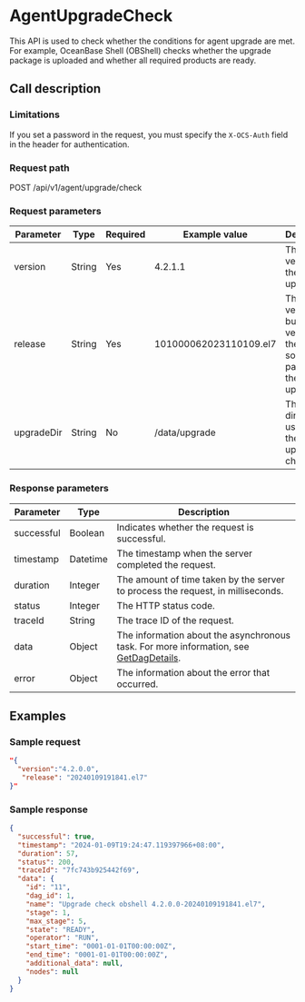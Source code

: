 # AgentUpgradeCheck

This API is used to check whether the conditions for agent upgrade are met. For example, OceanBase Shell (OBShell) checks whether the upgrade package is uploaded and whether all required products are ready.

## Call description

### Limitations

If you set a password in the request, you must specify the `X-OCS-Auth` field in the header for authentication.
<!-- For more information, see [Authentication based on public-key encryption](.200.api-hybrid-encryption.md). -->

### Request path

POST /api/v1/agent/upgrade/check

### Request parameters

| Parameter | Type | Required | Example value | Description |
| --- | --- | --- | --- | --- |
| version | String | Yes | 4.2.1.1 | The target version of the upgrade. |
| release | String | Yes | 101000062023110109.el7 | The release version and build version of the software package for the upgrade. |
| upgradeDir | String | No | /data/upgrade | The directory used for the upgrade check task. |

### Response parameters

| Parameter | Type | Description |
| --- | --- | --- |
| successful | Boolean | Indicates whether the request is successful. |
| timestamp | Datetime | The timestamp when the server completed the request. |
| duration | Integer | The amount of time taken by the server to process the request, in milliseconds. |
| status | Integer | The HTTP status code. |
| traceId | String | The trace ID of the request. |
| data | Object | The information about the asynchronous task. For more information, see [GetDagDetails](2000.get-dag-detail.md).  |
| error | Object | The information about the error that occurred. |

## Examples

### Sample request

```json
"{
  "version":"4.2.0.0",
   "release": "20240109191841.el7"
}"
```

### Sample response

```json
{
  "successful": true,
  "timestamp": "2024-01-09T19:24:47.119397966+08:00",
  "duration": 57,
  "status": 200,
  "traceId": "7fc743b925442f69",
  "data": {
    "id": "11",
    "dag_id": 1,
    "name": "Upgrade check obshell 4.2.0.0-20240109191841.el7",
    "stage": 1,
    "max_stage": 5,
    "state": "READY",
    "operator": "RUN",
    "start_time": "0001-01-01T00:00:00Z",
    "end_time": "0001-01-01T00:00:00Z",
    "additional_data": null,
    "nodes": null
  }
}
```
